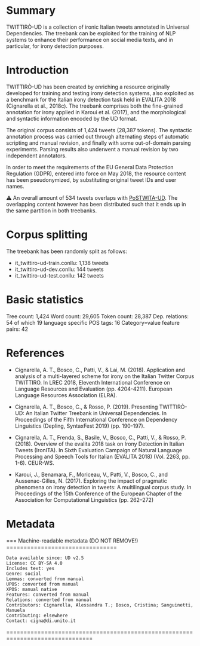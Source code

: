 # Summary

TWITTIRÒ-UD is a collection of ironic Italian tweets annotated in Universal Dependencies. 
The treebank can be exploited for the training of NLP systems to enhance their performance on social media texts, and in particular, for irony detection purposes.


# Introduction

TWITTIRÒ-UD has been created by enriching a resource originally developed for training and testing irony detection systems, also exploited as a benchmark for the Italian irony detection task held in EVALITA 2018
(Cignarella et al., 2018c). The treebank comprises both the fine-grained annotation for irony applied in Karoui et al. (2017), and the morphological and syntactic information encoded by the UD format.

The original corpus consists of 1,424 tweets (28,387 tokens). The syntactic annotation process was carried out through alternating steps of automatic scripting and manual revision, and finally with some out-of-domain parsing experiments. Parsing results also underwent a manual revision by two independent annotators.
 
In order to meet the requirements of the EU General Data Protection Regulation (GDPR), entered into force on May 2018, the resource content has been pseudonymized, by substituting original tweet IDs and user names.

:warning: An overall amount of 534 tweets overlaps with [PoSTWITA-UD](https://github.com/UniversalDependencies/UD_Italian-PoSTWITA). 
The overlapping content however has been distributed such that it ends up in the same partition in both treebanks.


# Corpus splitting

The treebank has been randomly split as follows:
* it_twittiro-ud-train.conllu: 1,138 tweets
* it_twittiro-ud-dev.conllu: 144 tweets 
* it_twittiro-ud-test.conllu: 142 tweets


# Basic statistics
Tree count:  1,424
Word count:  29,605
Token count: 28,387
Dep. relations: 54 of which 19 language specific
POS tags: 16
Category=value feature pairs: 42


# References
* Cignarella, A. T., Bosco, C., Patti, V., & Lai, M. (2018). Application and analysis of a multi-layered scheme for irony on the Italian Twitter Corpus TWITTIRO. In LREC 2018, Eleventh International Conference on Language Resources and Evaluation (pp. 4204-4211). European Language Resources Association (ELRA).

* Cignarella, A. T., Bosco, C., & Rosso, P. (2019). Presenting TWITTIRÒ-UD: An Italian Twitter Treebank in Universal Dependencies. In Proceedings of the Fifth International Conference on Dependency Linguistics (Depling, SyntaxFest 2019) (pp. 190-197).

* Cignarella, A. T., Frenda, S., Basile, V., Bosco, C., Patti, V., & Rosso, P. (2018). Overview of the evalita 2018 task on Irony Detection in Italian Tweets (IronITA). In Sixth Evaluation Campaign of Natural Language Processing and Speech Tools for Italian (EVALITA 2018) (Vol. 2263, pp. 1-6). CEUR-WS.

* Karoui, J., Benamara, F., Moriceau, V., Patti, V., Bosco, C., and Aussenac-Gilles, N. (2017). Exploring the impact of pragmatic phenomena on irony detection in tweets: A multilingual corpus study. In Proceedings of the 15th Conference of the European Chapter of the Association for Computational Linguistics (pp. 262–272)


# Metadata

=== Machine-readable metadata (DO NOT REMOVE!) ================================
```
Data available since: UD v2.5
License: CC BY-SA 4.0
Includes text: yes
Genre: social
Lemmas: converted from manual
UPOS: converted from manual
XPOS: manual native
Features: converted from manual
Relations: converted from manual
Contributors: Cignarella, Alessandra T.; Bosco, Cristina; Sanguinetti, Manuela
Contributing: elsewhere
Contact: cigna@di.unito.it
```
===============================================================================
